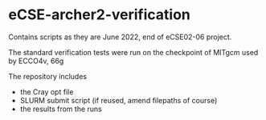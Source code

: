 # eCSE-archer2-verification

Contains scripts as they are June 2022, end of eCSE02-06 project.

The standard verification tests were run on the checkpoint of MITgcm used by ECCO4v, 66g

The repository includes
- the Cray opt file
- SLURM submit script (if reused, amend filepaths of course)
- the results from the runs

